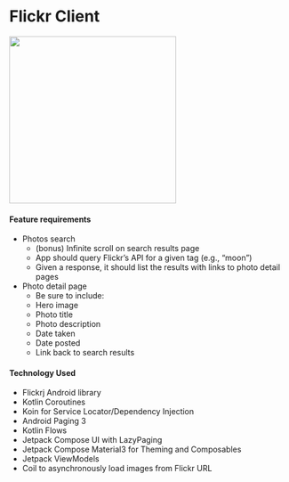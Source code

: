 # Flickr Client

<img src="https://github.com/jakesilver/flickr-take-home/assets/5214972/636b96d5-cfa2-461d-8234-00c053acf7e7" width="300" />

#### Feature requirements
- Photos search
  - (bonus) Infinite scroll on search results page
  - App should query Flickr’s API for a given tag (e.g., “moon”)
  - Given a response, it should list the results with links to photo detail pages
- Photo detail page
  - Be sure to include:
  - Hero image
  - Photo title
  - Photo description
  - Date taken
  - Date posted
  - Link back to search results

#### Technology Used
- Flickrj Android library
- Kotlin Coroutines
- Koin for Service Locator/Dependency Injection
- Android Paging 3
- Kotlin Flows
- Jetpack Compose UI with LazyPaging
- Jetpack Compose Material3 for Theming and Composables
- Jetpack ViewModels
- Coil to asynchronously load images from Flickr URL
